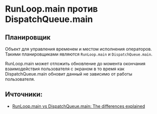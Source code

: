 # RunLoop.main против DispatchQueue.main

## Планировщик
Объект для управления временем и местом исполнения операторов. Такими планировщиками являются `RunLoop.main` и `DispatchQueue.main`.

RunLoop.main может отложить обновление до момента окончания взаимодействия пользователя с экраном в то время как DispatchQueue.main обновит данный не зависимо от работы пользователя.

## Ичточники:
- [RunLoop.main vs DispatchQueue.main: The differences explained](https://www.avanderlee.com/combine/runloop-main-vs-dispatchqueue-main/)
